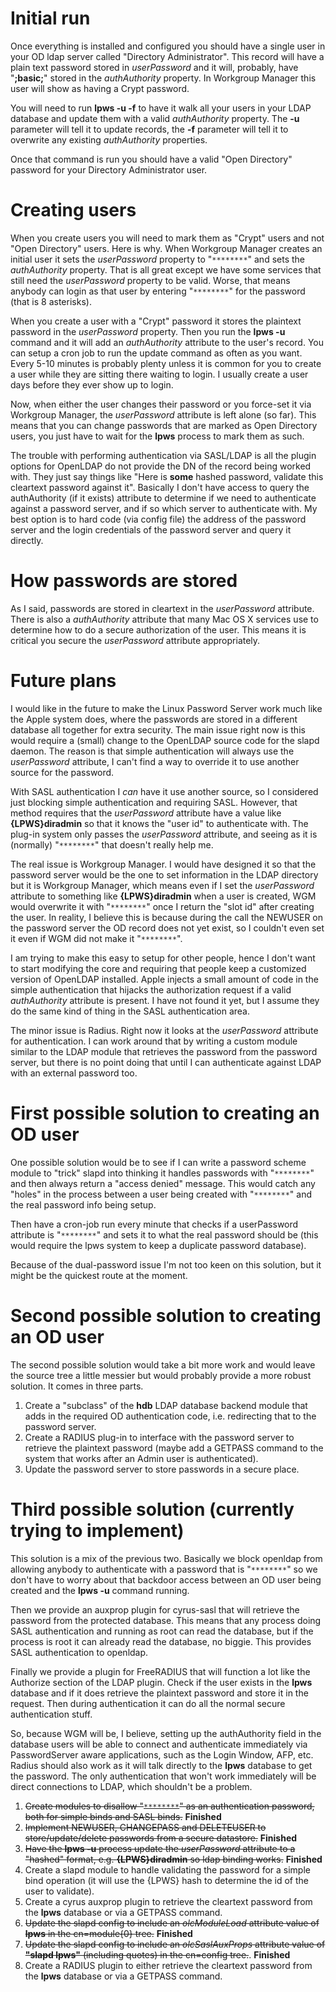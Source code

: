 # Initial run #

Once everything is installed and configured you should have a single user in your OD ldap server called "Directory Administrator". This record will have a plain text password stored in _userPassword_ and it will, probably, have "**;basic;**" stored in the _authAuthority_ property. In Workgroup Manager this user will show as having a Crypt password.

You will need to run **lpws -u -f** to have it walk all your users in your LDAP database and update them with a valid _authAuthority_ property. The **-u** parameter will tell it to update records, the **-f** parameter will tell it to overwrite any existing _authAuthority_ properties.

Once that command is run you should have a valid "Open Directory" password for your Directory Administrator user.

# Creating users #

When you create users you will need to mark them as "Crypt" users and not "Open Directory" users. Here is why. When Workgroup Manager creates an initial user it sets the _userPassword_ property to "`********`" and sets the _authAuthority_ property. That is all great except we have some services that still need the _userPassword_ property to be valid. Worse, that means anybody can login as that user by entering "`********`" for the password (that is 8 asterisks).

When you create a user with a "Crypt" password it stores the plaintext password in the _userPassword_ property. Then you run the **lpws -u** command and it will add an _authAuthority_ attribute to the user's record. You can setup a cron job to run the update command as often as you want. Every 5-10 minutes is probably plenty unless it is common for you to create a user while they are sitting there waiting to login. I usually create a user days before they ever show up to login.

Now, when either the user changes their password or you force-set it via Workgroup Manager, the _userPassword_ attribute is left alone (so far). This means that you can change passwords that are marked as Open Directory users, you just have to wait for the **lpws** process to mark them as such.

The trouble with performing authentication via SASL/LDAP is all the plugin options for OpenLDAP do not provide the DN of the record being worked with. They just say things like "Here is **some** hashed password, validate this cleartext password against it". Basically I don't have access to query the authAuthority (if it exists) attribute to determine if we need to authenticate against a password server, and if so which server to authenticate with. My best option is to hard code (via config file) the address of the password server and the login credentials of the password server and query it directly.

# How passwords are stored #

As I said, passwords are stored in cleartext in the _userPassword_ attribute. There is also a _authAuthority_ attribute that many Mac OS X services use to determine how to do a secure authorization of the user. This means it is critical you secure the _userPassword_ attribute appropriately.

# Future plans #

I would like in the future to make the Linux Password Server work much like the Apple system does, where the passwords are stored in a different database all together for extra security. The main issue right now is this would require a (small) change to the OpenLDAP source code for the slapd daemon. The reason is that simple authentication will always use the _userPassword_ attribute, I can't find a way to override it to use another source for the password.

With SASL authentication I _can_ have it use another source, so I considered just blocking simple authentication and requiring SASL. However, that method requires that the _userPassword_ attribute have a value like **{LPWS}diradmin** so that it knows the "user id" to authenticate with. The plug-in system only passes the _userPassword_ attribute, and seeing as it is (normally) "`********`" that doesn't really help me.

The real issue is Workgroup Manager. I would have designed it so that the password server would be the one to set information in the LDAP directory but it is Workgroup Manager, which means even if I set the _userPassword_ attribute to something like **{LPWS}diradmin** when a user is created, WGM would overwrite it with "`********`" once I return the "slot id" after creating the user. In reality, I believe this is because during the call the NEWUSER on the password server the OD record does not yet exist, so I couldn't even set it even if WGM did not make it "`********`".

I am trying to make this easy to setup for other people, hence I don't want to start modifying the core and requiring that people keep a customized version of OpenLDAP installed.  Apple injects a small amount of code in the simple authentication that hijacks the authorization request if a valid _authAuthority_ attribute is present.  I have not found it yet, but I assume they do the same kind of thing in the SASL authentication area.

The minor issue is Radius.  Right now it looks at the _userPassword_ attribute for authentication. I can work around that by writing a custom module similar to the LDAP module that retrieves the password from the password server, but there is no point doing that until I can authenticate against LDAP with an external password too.

# First possible solution to creating an OD user #

One possible solution would be to see if I can write a password scheme module to "trick" slapd into thinking it handles passwords with "`********`" and then always return a "access denied" message. This would catch any "holes" in the process between a user being created with "`********`" and the real password info being setup.

Then have a cron-job run every minute that checks if a userPassword attribute is "`********`" and sets it to what the real password should be (this would require the lpws system to keep a duplicate password database).

Because of the dual-password issue I'm not too keen on this solution, but it might be the quickest route at the moment.

# Second possible solution to creating an OD user #

The second possible solution would take a bit more work and would leave the source tree a little messier but would probably provide a more robust solution. It comes in three parts.

  1. Create a "subclass" of the **hdb** LDAP database backend module that adds in the required OD authentication code, i.e. redirecting that to the password server.
  1. Create a RADIUS plug-in to interface with the password server to retrieve the plaintext password (maybe add a GETPASS command to the system that works after an Admin user is authenticated).
  1. Update the password server to store passwords in a secure place.

# Third possible solution (currently trying to implement) #

This solution is a mix of the previous two. Basically we block openldap from allowing anybody to authenticate with a password that is "`********`" so we don't have to worry about that backdoor access between an OD user being created and the **lpws -u** command running.

Then we provide an auxprop plugin for cyrus-sasl that will retrieve the password from the protected database.  This means that any process doing SASL authentication and running as root can read the database, but if the process is root it can already read the database, no biggie. This provides SASL authentication to openldap.

Finally we provide a plugin for FreeRADIUS that will function a lot like the Authorize section of the LDAP plugin. Check if the user exists in the **lpws** database and if it does retrieve the plaintext password and store it in the request. Then during authentication it can do all the normal secure authentication stuff.

So, because WGM will be, I believe, setting up the authAuthority field in the database users will be able to connect and authenticate immediately via PasswordServer aware applications, such as the Login Window, AFP, etc. Radius should also work as it will talk directly to the **lpws** database to get the password. The only authentication that won't work immediately will be direct connections to LDAP, which shouldn't be a problem.

  1. ~~Create modules to disallow "`********`" as an authentication password, both for simple binds and SASL binds.~~ **Finished**
  1. ~~Implement NEWUSER, CHANGEPASS and DELETEUSER to store/update/delete passwords from a secure datastore.~~ **Finished**
  1. ~~Have the **lpws -u** process update the _userPassword_ attribute to a "hashed" format, e.g. **{LPWS}diradmin** so ldap binding works.~~ **Finished**
  1. Create a slapd module to handle validating the password for a simple bind operation (it will use the {LPWS} hash to determine the id of the user to validate).
  1. Create a cyrus auxprop plugin to retrieve the cleartext password from the **lpws** database or via a GETPASS command.
  1. ~~Update the slapd config to include an _olcModuleLoad_ attribute value of **lpws** in the cn=module{0} tree.~~ **Finished**
  1. ~~Update the slapd config to include an _olcSaslAuxProps_ attribute value of **"slapd lpws"** (including quotes) in the cn=config tree.~~. **Finished**
  1. Create a RADIUS plugin to either retrieve the cleartext password from the **lpws** database or via a GETPASS command.